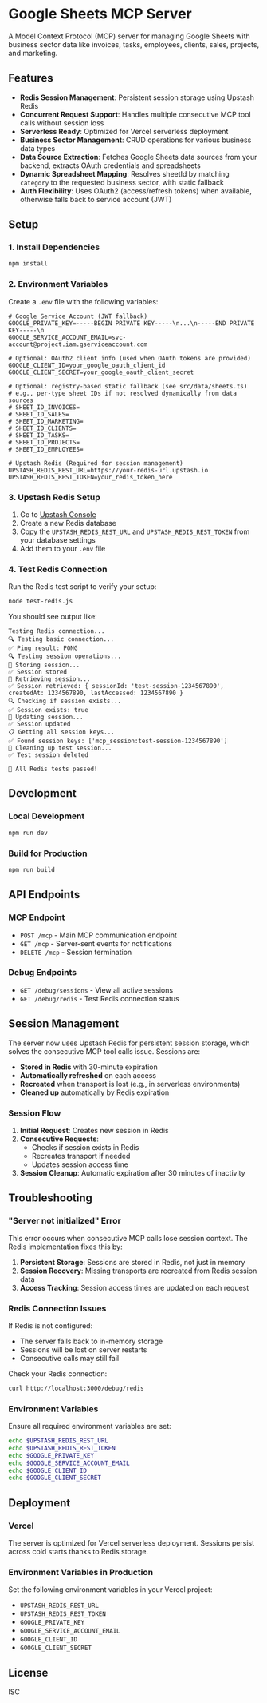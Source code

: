 # Google Sheets MCP Server

A Model Context Protocol (MCP) server for managing Google Sheets with business sector data like invoices, tasks, employees, clients, sales, projects, and marketing.

## Features

- **Redis Session Management**: Persistent session storage using Upstash Redis
- **Concurrent Request Support**: Handles multiple consecutive MCP tool calls without session loss
- **Serverless Ready**: Optimized for Vercel serverless deployment
- **Business Sector Management**: CRUD operations for various business data types
- **Data Source Extraction**: Fetches Google Sheets data sources from your backend, extracts OAuth credentials and spreadsheets
- **Dynamic Spreadsheet Mapping**: Resolves sheetId by matching `category` to the requested business sector, with static fallback
- **Auth Flexibility**: Uses OAuth2 (access/refresh tokens) when available, otherwise falls back to service account (JWT)

## Setup

### 1. Install Dependencies

```bash
npm install
```

### 2. Environment Variables

Create a `.env` file with the following variables:

```env
# Google Service Account (JWT fallback)
GOOGLE_PRIVATE_KEY=-----BEGIN PRIVATE KEY-----\n...\n-----END PRIVATE KEY-----\n
GOOGLE_SERVICE_ACCOUNT_EMAIL=svc-account@project.iam.gserviceaccount.com

# Optional: OAuth2 client info (used when OAuth tokens are provided)
GOOGLE_CLIENT_ID=your_google_oauth_client_id
GOOGLE_CLIENT_SECRET=your_google_oauth_client_secret

# Optional: registry-based static fallback (see src/data/sheets.ts)
# e.g., per-type sheet IDs if not resolved dynamically from data sources
# SHEET_ID_INVOICES=
# SHEET_ID_SALES=
# SHEET_ID_MARKETING=
# SHEET_ID_CLIENTS=
# SHEET_ID_TASKS=
# SHEET_ID_PROJECTS=
# SHEET_ID_EMPLOYEES=

# Upstash Redis (Required for session management)
UPSTASH_REDIS_REST_URL=https://your-redis-url.upstash.io
UPSTASH_REDIS_REST_TOKEN=your_redis_token_here
```

### 3. Upstash Redis Setup

1. Go to [Upstash Console](https://console.upstash.com/)
2. Create a new Redis database
3. Copy the `UPSTASH_REDIS_REST_URL` and `UPSTASH_REDIS_REST_TOKEN` from your database settings
4. Add them to your `.env` file

### 4. Test Redis Connection

Run the Redis test script to verify your setup:

```bash
node test-redis.js
```

You should see output like:
```
Testing Redis connection...
🔍 Testing basic connection...
✅ Ping result: PONG
🔍 Testing session operations...
📝 Storing session...
✅ Session stored
📖 Retrieving session...
✅ Session retrieved: { sessionId: 'test-session-1234567890', createdAt: 1234567890, lastAccessed: 1234567890 }
🔍 Checking if session exists...
✅ Session exists: true
🔄 Updating session...
✅ Session updated
📋 Getting all session keys...
✅ Found session keys: ['mcp_session:test-session-1234567890']
🧹 Cleaning up test session...
✅ Test session deleted

🎉 All Redis tests passed!
```

## Development

### Local Development

```bash
npm run dev
```

### Build for Production

```bash
npm run build
```

## API Endpoints

### MCP Endpoint
- `POST /mcp` - Main MCP communication endpoint
- `GET /mcp` - Server-sent events for notifications
- `DELETE /mcp` - Session termination

### Debug Endpoints
- `GET /debug/sessions` - View all active sessions
- `GET /debug/redis` - Test Redis connection status

## Session Management

The server now uses Upstash Redis for persistent session storage, which solves the consecutive MCP tool calls issue. Sessions are:

- **Stored in Redis** with 30-minute expiration
- **Automatically refreshed** on each access
- **Recreated** when transport is lost (e.g., in serverless environments)
- **Cleaned up** automatically by Redis expiration

### Session Flow

1. **Initial Request**: Creates new session in Redis
2. **Consecutive Requests**: 
   - Checks if session exists in Redis
   - Recreates transport if needed
   - Updates session access time
3. **Session Cleanup**: Automatic expiration after 30 minutes of inactivity

## Troubleshooting

### "Server not initialized" Error

This error occurs when consecutive MCP calls lose session context. The Redis implementation fixes this by:

1. **Persistent Storage**: Sessions are stored in Redis, not just in memory
2. **Session Recovery**: Missing transports are recreated from Redis session data
3. **Access Tracking**: Session access times are updated on each request

### Redis Connection Issues

If Redis is not configured:
- The server falls back to in-memory storage
- Sessions will be lost on server restarts
- Consecutive calls may still fail

Check your Redis connection:
```bash
curl http://localhost:3000/debug/redis
```

### Environment Variables

Ensure all required environment variables are set:
```bash
echo $UPSTASH_REDIS_REST_URL
echo $UPSTASH_REDIS_REST_TOKEN
echo $GOOGLE_PRIVATE_KEY
echo $GOOGLE_SERVICE_ACCOUNT_EMAIL
echo $GOOGLE_CLIENT_ID
echo $GOOGLE_CLIENT_SECRET
```

## Deployment

### Vercel

The server is optimized for Vercel serverless deployment. Sessions persist across cold starts thanks to Redis storage.

### Environment Variables in Production

Set the following environment variables in your Vercel project:
- `UPSTASH_REDIS_REST_URL`
- `UPSTASH_REDIS_REST_TOKEN`
- `GOOGLE_PRIVATE_KEY`
- `GOOGLE_SERVICE_ACCOUNT_EMAIL`
- `GOOGLE_CLIENT_ID`
- `GOOGLE_CLIENT_SECRET`

## License

ISC
